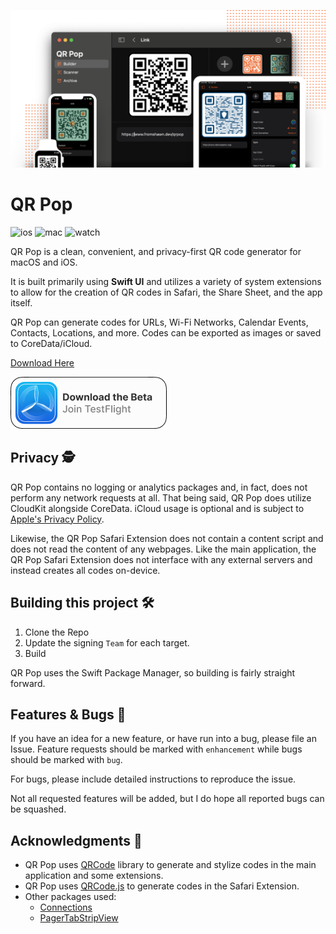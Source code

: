 ![HeroImage](GitHubResources/QRPopHero.png)

# QR Pop 
![ios](https://img.shields.io/badge/iOS-16.1-green)
![mac](https://img.shields.io/badge/macOS-13.1-green)
![watch](https://img.shields.io/badge/watchOS-9.1-green)

QR Pop is a clean, convenient, and privacy-first QR code generator for macOS and iOS. 

It is built primarily using **Swift UI** and utilizes a variety of system extensions to allow for the creation of QR codes in Safari, the Share Sheet, and the app itself.

QR Pop can generate codes for URLs, Wi-Fi Networks, Calendar Events, Contacts, Locations, and more. Codes can be exported as images or saved to CoreData/iCloud.

[Download Here](https://apps.apple.com/us/app/qr-pop/id1587360435?mt=12)

[![Join TestFlight](GitHubResources/TestflightButton.png)](https://testflight.apple.com/join/pW7vfuS0)

## Privacy 🕵️
QR Pop contains no logging or analytics packages and, in fact, does not perform any network requests at all. That being said, QR Pop does utilize CloudKit alongside CoreData. iCloud usage is optional and is subject to [Apple's Privacy Policy](https://www.apple.com/legal/privacy/en-ww/).

Likewise, the QR Pop Safari Extension does not contain a content script and does not read the content of any webpages. Like the main application, the QR Pop Safari Extension does not interface with any external servers and instead creates all codes on-device.

## Building this project 🛠️
1. Clone the Repo
2. Update the signing `Team` for each target.
3. Build

QR Pop uses the Swift Package Manager, so building is fairly straight forward.

## Features & Bugs 🐞
If you have an idea for a new feature, or have run into a bug, please file an Issue. Feature requests should be marked with `enhancement` while bugs should be marked with `bug`.

For bugs, please include detailed instructions to reproduce the issue.

Not all requested features will be added, but I do hope all reported bugs can be squashed.

## Acknowledgments 🤝
- QR Pop uses [QRCode](https://github.com/dagronf/QRCode) library to generate and stylize codes in the main application and some extensions.
- QR Pop uses [QRCode.js](https://github.com/davidshimjs/qrcodejs) to generate codes in the Safari Extension.
- Other packages used:
	- [Connections](https://github.com/SwiftUI-Plus/Connections)
	- [PagerTabStripView](https://github.com/xmartlabs/PagerTabStripView)


